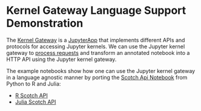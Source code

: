 # Kernel Gateway Language Support Demonstration

The [Kernel Gateway](https://github.com/jupyter-incubator/kernel_gateway) is a
[JupyterApp](https://github.com/jupyter/jupyter_core/blob/master/jupyter_core/application.py) that
implements different APIs and protocols for accessing Jupyter kernels.  We can use the Jupyter kernel gateway to
[process requests](https://github.com/jupyter-incubator/kernel_gateway#processing-requests) and transform an
 annotated notebook into a HTTP API using the Jupyter kernel gateway.

The example notebooks show how one can use the Jupyter kernel gateway in a language agnostic manner by porting the
[Scotch Api Notebook](https://github.com/jupyter-incubator/kernel_gateway/blob/master/etc/api_examples/scotch_api.ipynb)
from Python to R and Julia:

* [R Scotch API](https://github.com/jupyter-incubator/kernel_gateway_demos/scotch_demo/notebooks/scotch_api_r.ipynb)
* [Julia Scotch API](https://github.com/jupyter-incubator/kernel_gateway_demos/scotch_demo/notebooks/scotch_api_julia.ipynb)
